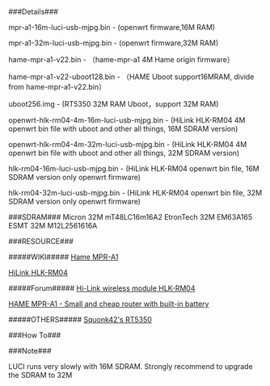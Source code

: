 ###Details###

mpr-a1-16m-luci-usb-mjpg.bin - (openwrt firmware,16M RAM)

mpr-a1-32m-luci-usb-mjpg.bin - (openwrt firmware,32M RAM)

hame-mpr-a1-v22.bin - （hame-mpr-a1 4M Hame origin firmware）

hame-mpr-a1-v22-uboot128.bin - （HAME Uboot support16MRAM, divide from hame-mpr-a1-v22.bin） 

uboot256.img - (RT5350 32M RAM Uboot，support 32M RAM)

openwrt-hlk-rm04-4m-16m-luci-usb-mjpg.bin - (HiLink HLK-RM04 4M openwrt bin file with uboot and other all things, 16M SDRAM version)

openwrt-hlk-rm04-4m-32m-luci-usb-mjpg.bin - (HiLink HLK-RM04 4M openwrt bin file with uboot and other all things, 32M SDRAM version)

hlk-rm04-16m-luci-usb-mjpg.bin - (HiLink HLK-RM04 openwrt bin file, 16M SDRAM version only openwrt firmware)

hlk-rm04-32m-luci-usb-mjpg.bin - (HiLink HLK-RM04 openwrt bin file, 32M SDRAM version only openwrt firmware)

###SDRAM###
	Micron        32M     mT48LC16m16A2
	EtronTech     32M     EM63A165
	ESMT          32M     M12L2561616A

###RESOURCE###

#####WIKI#####
[Hame MPR-A1](http://wiki.openwrt.org/toh/hame/mpr-a1)

[HiLink HLK-RM04](http://wiki.openwrt.org/toh/hilink/hlk-rm04)

#####Forum#####
[Hi-Link wireless module HLK-RM04](https://forum.openwrt.org/viewtopic.php?id=42142)

[HAME MPR-A1 - Small and cheap router with built-in battery](https://forum.openwrt.org/viewtopic.php?id=37002)

#####OTHERS#####
[Squonk42's RT5350](https://github.com/Squonk42/OpenWrt-RT5350?source=cc)

###How To###

###Note###

LUCI runs very slowly with 16M SDRAM. Strongly recommend to upgrade the SDRAM to 32M
